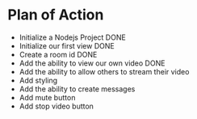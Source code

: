 # Plan of Action

- Initialize a Nodejs Project DONE
- Initialize our first view DONE
- Create a room id DONE
- Add the ability to view our own video DONE
- Add the ability to allow others to stream their video 
- Add styling
- Add the ability to create messages
- Add mute button
- Add stop video button
